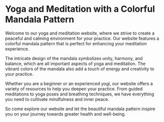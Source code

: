 <!--font:Poppins-->

# Yoga and Meditation with a Colorful Mandala Pattern

Welcome to our yoga and meditation website, where we strive to create a peaceful and calming environment for your practice. Our website features a colorful mandala pattern that is perfect for enhancing your meditation experience.

The intricate design of the mandala symbolizes unity, harmony, and balance, which are all important aspects of yoga and meditation. The vibrant colors of the mandala also add a touch of energy and creativity to your practice.

Whether you are a beginner or an experienced yogi, our website offers a variety of resources to help you deepen your practice. From guided meditations to yoga poses and breathing techniques, we have everything you need to cultivate mindfulness and inner peace.

So come explore our website and let the beautiful mandala pattern inspire you on your journey towards greater health and well-being.

<!--

Write me markdown content of website with wallpaper:

"A colorful mandala pattern for a yoga or meditation website"

The header of the page should not be copy of the text but rather a real content of the website which is using this wallpaper.


---


# Yoga and Meditation with a Colorful Mandala Pattern

Welcome to our yoga and meditation website, where we strive to create a peaceful and calming environment for your practice. Our website features a colorful mandala pattern that is perfect for enhancing your meditation experience.

The intricate design of the mandala symbolizes unity, harmony, and balance, which are all important aspects of yoga and meditation. The vibrant colors of the mandala also add a touch of energy and creativity to your practice.

Whether you are a beginner or an experienced yogi, our website offers a variety of resources to help you deepen your practice. From guided meditations to yoga poses and breathing techniques, we have everything you need to cultivate mindfulness and inner peace.

So come explore our website and let the beautiful mandala pattern inspire you on your journey towards greater health and well-being.


---


Write me a Google font which is best fitting for the website.

Pick from the list:
- Inter
- Montserrat
- Creepster
- Raleway
- Orbitron
- Lobster
- Playfair Display
- Poppins
- Cinzel
- Roboto
- Great Vibes
- Cormorant Garamond
- IBM Plex Sans
- Futura
- Dancing Script
- Open Sans
- Lato
- Cabin
- Exo 2
- Cinzel Decorative
- Barlow Condensed
- Alegreya


Write just the font name nothing else.


---


Poppins

-->
